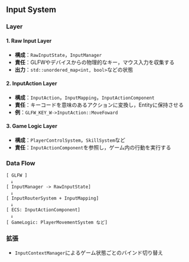 ## **Input System**

### **Layer**

#### **1. Raw Input Layer**
* **構成**：`RawInputState`，`InputManager`
* **責任**：GLFWやデバイスからの物理的なキー，マウス入力を収集する
* **出力**：`std::unordered_map<int, bool>`などの状態

#### **2. InputAction Layer**
* **構成**：`InputAction`，`InputMapping`，`InputActionComponent`
* **責任**：キーコードを意味のあるアクションに変換し，Entityに保持させる
* **例**：`GLFW_KEY_W->InputAction::MoveFoward`

#### **3. Game Logic Layer**
* **構成**：`PlayerControlSystem`，`SkillSystem`など
* **責任**：`InputActionComponent`を参照し，ゲーム内の行動を実行する

### **Data Flow**
```text
[ GLFW ]
　↓
[ InputManager -> RawInputState]
　↓
[ InputRouterSystem + InputMapping]
　↓
[ ECS: InputActionComponent]
　↓
[ GameLogic: PlayerMovementSystem など]
```

### **拡張**
* `InputContextManager`によるゲーム状態ごとのバインド切り替え

